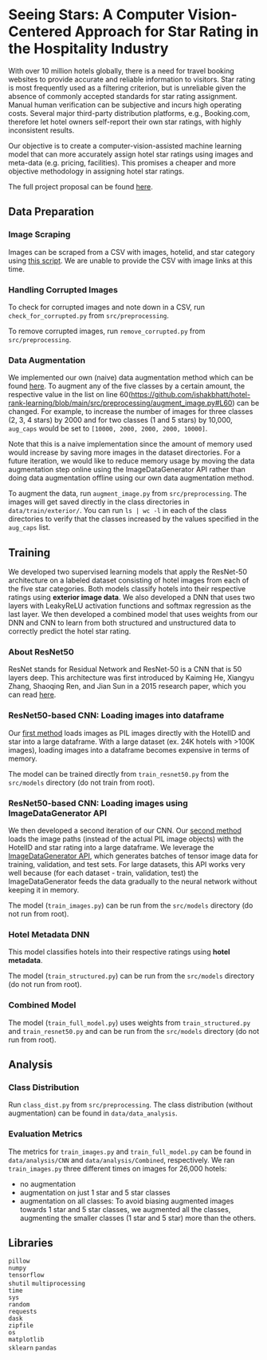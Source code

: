 # Seeing Stars: A Computer Vision-Centered Approach for Star Rating in the Hospitality Industry
With over 10 million hotels globally, there is a need for travel booking websites to provide accurate
and reliable information to visitors. Star rating is most frequently used as a filtering criterion, but is
unreliable given the absence of commonly accepted standards for star rating assignment. Manual
human verification can be subjective and incurs high operating costs. Several major third-party
distribution platforms, e.g., Booking.com, therefore let hotel owners self-report their own star ratings,
with highly inconsistent results.

Our objective is to create a computer-vision-assisted machine learning model that can more accurately
assign hotel star ratings using images and meta-data (e.g. pricing, facilities). This promises a cheaper
and more objective methodology in assigning hotel star ratings.

The full project proposal can be found [here](https://github.com/ishakbhatt/hotel-rank-learning/blob/main/project_proposal/CS_230_Project_Proposal__Ye__Zhuo__Bhatt_.pdf).

## Data Preparation

### Image Scraping
Images can be scraped from a CSV with images, hotelid, and star category using [this script](https://github.com/ishakbhatt/hotel-rank-learning/blob/main/src/preprocessing/image_scraper.py). We are unable to provide the CSV with image links at this time.  

### Handling Corrupted Images
To check for corrupted images and note down in a CSV, run `check_for_corrupted.py` from `src/preprocessing`.  

To remove corrupted images, run `remove_corrupted.py` from `src/preprocessing`.

### Data Augmentation  
We implemented our own (naive) data augmentation method which can be found [here](https://github.com/ishakbhatt/hotel-rank-learning/blob/main/src/preprocessing/augment_image.py). To augment any of the five classes by a certain amount, the respective value in the list on line 60(https://github.com/ishakbhatt/hotel-rank-learning/blob/main/src/preprocessing/augment_image.py#L60) can be changed. For example, to increase the number of images for three classes (2, 3, 4 stars) by 2000 and for two classes (1 and 5 stars) by 10,000, `aug_caps` would be set to `[10000, 2000, 2000, 2000, 10000]`.  

Note that this is a naive implementation since the amount of memory used would increase by saving more images in the dataset directories. For a future iteration, we would like to reduce memory usage by moving the data augmentation step online using the ImageDataGenerator API rather than doing data augmentation offline using our own data augmentation method.

To augment the data, run `augment_image.py` from `src/preprocessing`. The images will get saved directly in the class directories in `data/train/exterior/`. You can run `ls | wc -l` in each of the class directories to verify that the classes increased by the values specified in the `aug_caps` list.  

## Training
We developed two supervised learning models that apply the ResNet-50 architecture on a labeled dataset consisting of hotel images from each of the five star categories. Both models classify hotels into their respective ratings using **exterior image data**. We also developed a DNN that uses two layers with LeakyReLU activation functions and softmax regression as the last layer. We then developed a combined model that uses weights from our DNN and CNN to learn from both structured and unstructured data to correctly predict the hotel star rating.   

### About ResNet50
ResNet stands for Residual Network and ResNet-50 is a CNN that is 50 layers deep. This architecture was first introduced by Kaiming He, Xiangyu Zhang, Shaoqing Ren, and Jian Sun in a 2015 research paper, which you can read [here](https://arxiv.org/abs/1512.03385).

### ResNet50-based CNN: Loading images into dataframe  

Our [first method](https://github.com/ishakbhatt/hotel-rank-learning/blob/main/src/models/train_resnet50.py) loads images as PIL images directly with the HotelID and star into a large dataframe. With a large dataset (ex. 24K hotels with >100K images), loading images into a dataframe becomes expensive in terms of memory.  

The model can be trained directly from `train_resnet50.py` from the `src/models` directory (do not train from root). 

### ResNet50-based CNN: Loading images using ImageDataGenerator API

We then developed a second iteration of our CNN. Our [second method](https://github.com/ishakbhatt/hotel-rank-learning/blob/main/src/models/train_images.py) loads the image paths (instead of the actual PIL image objects) with the HotelID and star rating into a large dataframe. We leverage the [ImageDataGenerator API](https://www.tensorflow.org/api_docs/python/tf/keras/preprocessing/image/ImageDataGenerator), which generates batches of tensor image data for training, validation, and test sets. For large datasets, this API works very well because (for each dataset - train, validation, test) the ImageDataGenerator feeds the data gradually to the neural network without keeping it in memory. 

The model (`train_images.py`) can be run from the `src/models` directory (do not run from root).

### Hotel Metadata DNN  
This model classifies hotels into their respective ratings using **hotel metadata**.    

The model (`train_structured.py`) can be run from the `src/models` directory (do not run from root).

### Combined Model

The model (`train_full_model.py`) uses weights from `train_structured.py` and `train_resnet50.py` and can be run from the `src/models` directory (do not run from root).  

## Analysis  

### Class Distribution  
Run `class_dist.py` from `src/preprocessing`. The class distribution (without augmentation) can be found in `data/data_analysis`.

### Evaluation Metrics  
The metrics for `train_images.py` and `train_full_model.py` can be found in `data/analysis/CNN` and `data/analysis/Combined`, respectively. We ran `train_images.py` three different times on images for 26,000 hotels:   
* no augmentation
* augmentation on just 1 star and 5 star classes
* augmentation on all classes: To avoid biasing augmented images towards 1 star and 5 star classes, we augmented all the classes, augmenting the smaller classes (1 star and 5 star) more than the others.  

## Libraries
`pillow`    
`numpy`    
`tensorflow`    
`shutil`
`multiprocessing`  
`time`  
`sys`      
`random`  
`requests`  
`dask`  
`zipfile`  
`os`  
`matplotlib`  
`sklearn`
`pandas`
